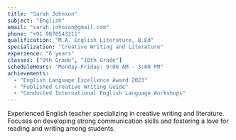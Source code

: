 ```yaml
---
title: "Sarah Johnson"
subject: "English"
email: "sarah.johnson@gmail.com"
phone: "+91 9876543211"
qualification: "M.A. English Literature, B.Ed"
specialization: "Creative Writing and Literature"
experience: "6 years"
classes: ["9th Grade", "10th Grade"]
scheduleHours: "Monday-Friday: 9:00 AM - 3:00 PM"
achievements: 
  - "English Language Excellence Award 2023"
  - "Published Creative Writing Guide"
  - "Conducted International English Language Workshops"
---
```

Experienced English teacher specializing in creative writing and literature. Focuses on developing strong communication skills and fostering a love for reading and writing among students. 